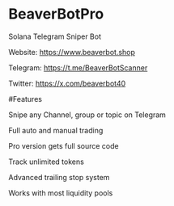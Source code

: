 # BeaverBotPro
Solana Telegram Sniper Bot 

Website: https://www.beaverbot.shop

Telegram: https://t.me/BeaverBotScanner

Twitter: https://x.com/beaverbot40

#Features

Snipe any Channel, group or topic on Telegram

Full auto and manual trading 

Pro version gets full source code 

Track unlimited tokens 

Advanced trailing stop system

Works with most liquidity pools
